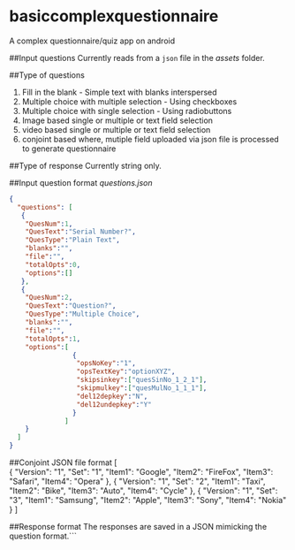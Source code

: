# basiccomplexquestionnaire
A complex questionnaire/quiz app on android

##Input questions
Currently reads from a `json` file in the *assets* folder.

##Type of questions
1. Fill in the blank - Simple text with blanks interspersed
2. Multiple choice with multiple selection - Using checkboxes
3. Multiple choice with single selection - Using radiobuttons
4. Image based single or multiple or text field selection
5. video based single or multiple or text field selection
6. conjoint based where, mutiple field uploaded via json file is processed to generate questionnaire


##Type of response
Currently string only.


##Input question format
*questions.json*
```json
{
  "questions": [
   {
	"QuesNum":1,
	"QuesText":"Serial Number?",
	"QuesType":"Plain Text",
	"blanks":"",
	"file":"",
	"totalOpts":0,
	"options":[]
   },
   {
	"QuesNum":2,
	"QuesText":"Question?",
	"QuesType":"Multiple Choice",
    "blanks":"",
	"file":"",
	"totalOpts":1,
	"options":[
				{
				 "opsNoKey":"1",
				 "opsTextKey":"optionXYZ",
				 "skipsinkey":["quesSinNo_1_2_1"],
				 "skipmulkey":["quesMulNo_1_1_1"],
				 "del12depkey":"N",
				 "del12undepkey":"Y"
				}
			  ]
	}
  ]
}
```
##Conjoint JSON file format
[	
	{
		"Version": "1",
		"Set": "1",
		"Item1": "Google",
		"Item2": "FireFox",
		"Item3": "Safari",
		"Item4": "Opera"
	},
	{
		"Version": "1",
		"Set": "2",
		"Item1": "Taxi",
		"Item2": "Bike",
		"Item3": "Auto",
		"Item4": "Cycle"
	},
	{
		"Version": "1",
		"Set": "3",
		"Item1": "Samsung",
		"Item2": "Apple",
		"Item3": "Sony",
		"Item4": "Nokia"
	}
]

##Response format
The responses are saved in a JSON mimicking the question format.```
